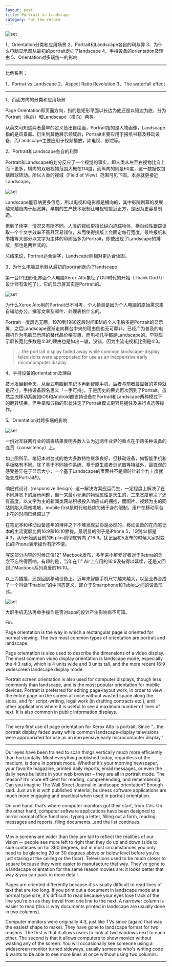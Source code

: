 ```yaml
---
layout: post
title: Portrait vs Landscape
category: For the record
---
```


![set](/images/gear.jpg)

1、Orientation分类和应用场景
2、Portrait和Landscape各自的利与弊
3、为什么电脑显示器从最初的portrait走向了landscape
4、手持设备的orientation及理由
5、Orientation对多端统一的影响

----
比例系列：

1、Portrat vs Landscape
2、Aspect Ratio Revolution
3、The waterfall effect

----

1、页面方向的分类和应用场景

Page Orientation即页面方向，指的是矩形平面以长边为底还是以短边为底，分为Portrait（纵向）和Landscape（横向）两类。

从英文可知这两者最早的定义皆出自绘画，Portrait指的是人物画像，Landscape指的是风景画。衍生到其他展示领域后，Portrait主要应用于报纸书籍及移动设备，而Landscape主要应用于视频播放，如电视、影院等。



2、Portrait和Landscape各自的利弊

Portrait和Landscape的划分反应了一个视觉的事实，即人类从左至右视物比自上而下更多，横向的双眼视物范围大概在114度，而纵向的则是60度，这一数据仅包括眼球转动。所以人类的视域（Field of View）范围可见下图，本身就更接近Landscape。

![set](/images/fieldofview.png)

Landscape能容纳更多信息，所以电视和电影都是横向的，其中影院剧幕的发展越来越趋向于超宽屏。早期的生产技术限制让电视较接近正方，是因为更容易制造。

但到了读字，情况又有所不同。人类的视线更擅长纵向追踪物体，横向线性跟踪读取一个个文字效率不高且容易错位，从而使得排版上会固定每行宽度，最终报纸和书籍等大部分以文字为主体的印刷品多为Portrait，即使出现了Landscape的排版，那也是两栏式的。

总结来说，Portrait适合读字，Landscape则相对更适合读图。



3、为什么电脑显示器从最初的portrait走向了landscape

第一台(?)图形化界面个人电脑Xerox Alto象征了GUI时代的开始（Thank God UI设计师有饭吃了），它的显示屏其实是Portrait的。

![set](/images/xeroxalto.jpg)

为什么Xerox Alto用的Portrait已不可考，个人猜测是因为个人电脑的原始需求来自辅助办公，撰写文章及邮件、处理表格什么的。

Portrait一度风光无两，1970到1980这段时间IBM的个人电脑多是Portrait的显示屏，之后Landscape逐渐走向舞台中央的理由倒也无可厚非，已经广为普及的电视机作为电脑显示屏的替代品价格实惠，而电视几乎都是Landscape的。早期显示屏长宽比多数是4:3的理由也是如出一辙，没错，因为主流电视机比例是4:3。

>...the portrait display faded away while common landscape-display televisions were appropriated for use as an inexpensive early microcomputer display.



4、手持设备的orientation及理由

技术发展到今天，从台式电脑到笔记本再到智能手机，后者与前者最显著的差异就是尺寸。手持设备顾名思义「一手可持」，于是历史的荣光再次回到了Portrait。虽然主流移动系统如iOS和Android都支持设备在Portrait和Landscape两种模式下的翻转切换，但手掌和五指的形状注定了Portrait模式更容易握住及进行点选等操作。



5、Orientation对跨多端的影响

![set](/images/multidevice.jpg)

一份对互联网行业的调查结果表明多数人认为近两年业界的重点在于跨多种设备的连贯（consistency）上。

如上图所示，笔记本对台式的绝大多数特性继承良好，但移动设备，如智能手机和平板略有不同。除了基于不同操作系统、基于原生或者浏览器等特征外，最直观的感受差异在于显示大小，一个基于Landscape的页面并不是顺时针转个九十度就能变成Portrait的。

响应式设计（responsive design）这一解决方案应运而生，一定程度上解决了在不同屏宽下的展示问题，但一来最小元素的物理属性是天生的，二来宽度解决了还有高度。以文字为主的新闻类网站积极投入响应式的拥抱，而图片、视频为主的网站则陷入两难境地，mobile first是时代和趋势加诸于身的限制，用户在移动平台上花的时间已经超过了

在笔记本和移动设备逐年的博弈之下不难发现妥协是必然的，移动设备的在向笔记本的主流宽屏比例16:9和16:10靠拢。最明显的例子是iPhone 5，1G到4s都是4:3，从5开始到目前的6 plus则彻底转向了16:9。犹记当初5发布的时候大家对变长的iPhone表示操作有所不便。

写这部分内容的时候正值12" Macbook发布，多年来小屏爱好者对于Retina的念念不忘终得回响。有趣的是，当年在11" Air上应用的16:9没有得以延续，还是又回到了Macbook系列真爱的16:10。

以上为插播，还是回到移动设备上。近年来智能手机尺寸越来越大，以至业界合成了一个叫做“Phablet”的中间态定义，即介于Smartphone和Tablet之间的设备形式。

![set](/images/phablet.png)

大屏手机无法再单手操作是否对app的设计产生影响尚不可知。



Fin.


Page orientation is the way in which a rectangular page is oriented for normal viewing. The two most common types of orientation are portrait and landscape. 

Page orientation is also used to describe the dimensions of a video display. The most common video display orientation is landscape mode, especially the 4:3 ratio, which is 4 units wide and 3 units tall, and the more recent 16:9 widescreen landscape display mode.

Portrait screen orientation is also used for computer displays, though less commonly than landscape, and is the most popular orientation for mobile devices. Portrait is preferred for editing page-layout work, in order to view the entire page on the screen at once without wasted space along the sides, and for script-writing, legal work (in drafting contracts etc.), and other applications where it is useful to see a maximum number of lines of text. It is also common in public information displays.


-----

The very first use of page orientation for Xerox Alto is portrait. Since "...the portrait display faded away while common landscape-display televisions were appropriated for use as an inexpensive early microcomputer display." 

-----

Our eyes have been trained to scan things vertically much more efficiently than horizontally. Most everything published today, regardless of the medium, is done in portrait mode. Whether it’s your morning newspaper, your favorite magazine, printed daily reports, email messages, or even the daily news bulletins in your web browser – they are all in portrait mode. The reason? It’s more efficient for reading, comprehending, and remembering. Can you imagine The Wall Street Journal in landscape orientation? Enough said. Just as it is with published material, business software applications are much more engaging and practical when used in portrait orientation.

On one hand, that’s where computer monitors got their start, from
TVs. On the other hand, computer software applications have been designed to mirror normal office functions; typing a letter, filling out a form, reading messages and reports, filing documents…and the list continues. 

-----

Movie screens are wider than they are tall to reflect the realities of our vision -- people see more left to right than they do up and down (side to side continues on for 360 degrees, but in most circumstances you only need to be glancing 20 or 30 degrees above or below level before you're just staring at the ceiling or the floor).  Televisions used to be much closer to square because they were easier to manufacture that way. They've gone to a landscape orientation for the same reason movies are: it looks better that way & you can pack in more detail.

Pages are oriented differently because it's visually difficult to read lines of text that are too long.  If you print out a document in landscape mode at a normal type size, it's difficult to read because your eyes lose track of the line you're on as they travel from one line to the next. A narrower column is easier to read (this is why documents printed in landscape are usually done in two columns).

Computer monitors were originally 4:3, just like TVs since (again) that was the easiest shape to make). They have gone to landscape format for two reasons. The first is that it allows users to look at two windows next to each other. The second is that it allows computers to show movies without wasting any of the screen. You will occasionally see someone using a widescreen monitor turned sideways, usually someone who's writing code & wants to be able to see more lines at once without using two columns.

-----

